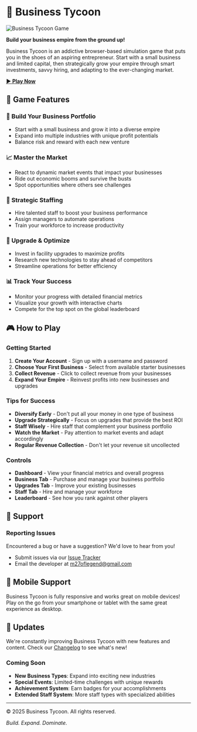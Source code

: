 # 🏢 Business Tycoon

![Business Tycoon Game](https://businesstycoon.vercel.app/logo.png)

**Build your business empire from the ground up!**

Business Tycoon is an addictive browser-based simulation game that puts you in the shoes of an aspiring entrepreneur. Start with a small business and limited capital, then strategically grow your empire through smart investments, savvy hiring, and adapting to the ever-changing market.

**[▶️ Play Now](https://businesstycoon.vercel.app)**

## 🌟 Game Features

### 💼 Build Your Business Portfolio
- Start with a small business and grow it into a diverse empire
- Expand into multiple industries with unique profit potentials
- Balance risk and reward with each new venture

### 📈 Master the Market
- React to dynamic market events that impact your businesses
- Ride out economic booms and survive the busts
- Spot opportunities where others see challenges

### 👥 Strategic Staffing
- Hire talented staff to boost your business performance
- Assign managers to automate operations
- Train your workforce to increase productivity

### 🔧 Upgrade & Optimize
- Invest in facility upgrades to maximize profits
- Research new technologies to stay ahead of competitors
- Streamline operations for better efficiency

### 📊 Track Your Success
- Monitor your progress with detailed financial metrics
- Visualize your growth with interactive charts
- Compete for the top spot on the global leaderboard

## 🎮 How to Play

### Getting Started

1. **Create Your Account** - Sign up with a username and password
2. **Choose Your First Business** - Select from available starter businesses
3. **Collect Revenue** - Click to collect revenue from your businesses
4. **Expand Your Empire** - Reinvest profits into new businesses and upgrades

### Tips for Success

- **Diversify Early** - Don't put all your money in one type of business
- **Upgrade Strategically** - Focus on upgrades that provide the best ROI
- **Staff Wisely** - Hire staff that complement your business portfolio
- **Watch the Market** - Pay attention to market events and adapt accordingly
- **Regular Revenue Collection** - Don't let your revenue sit uncollected

### Controls

- **Dashboard** - View your financial metrics and overall progress
- **Business Tab** - Purchase and manage your business portfolio
- **Upgrades Tab** - Improve your existing businesses
- **Staff Tab** - Hire and manage your workforce
- **Leaderboard** - See how you rank against other players

## 💬 Support

### Reporting Issues

Encountered a bug or have a suggestion? We'd love to hear from you!

- Submit issues via our [Issue Tracker](https://github.com/yourusername/businesstycoon/issues)
- Email the developer at m27oflegend@gmail.com

## 📱 Mobile Support

Business Tycoon is fully responsive and works great on mobile devices! Play on the go from your smartphone or tablet with the same great experience as desktop.

## 🔄 Updates

We're constantly improving Business Tycoon with new features and content. Check our [Changelog](https://businesstycoon.vercel.app/changelog) to see what's new!

### Coming Soon

- **New Business Types**: Expand into exciting new industries
- **Special Events**: Limited-time challenges with unique rewards
- **Achievement System**: Earn badges for your accomplishments
- **Extended Staff System**: More staff types with specialized abilities

---

© 2025 Business Tycoon. All rights reserved.

*Build. Expand. Dominate.*
